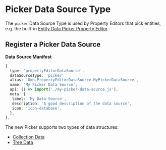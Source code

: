 # Picker Data Source Type

The `picker` Data Source Type is used by Property Editors that pick entities, e.g. the built-in [Entity Data Picker Property Editor](../../../fundamentals/backoffice/property-editors/built-in-umbraco-property-editors/entity-data-picker.md).

## Register a Picker Data Source

**Data Source Manifest**

```typescript
{
  type: 'propertyEditorDataSource',
  dataSourceType: 'picker'
  alias: 'Umb.PropertyEditorDataSource.MyPickerDataSource',
  name: 'My Picker Data Source',
  api: () => import('./my-picker-data-source.js'),
  meta: {
   label: 'My Data Source',
   description: 'A good description of the data source',
   icon: 'icon-database',
  },
},
```

The new Picker supports two types of data structures: 
* [Collection Data](./collection-data.md)
* [Tree Data](./tree-data.md)